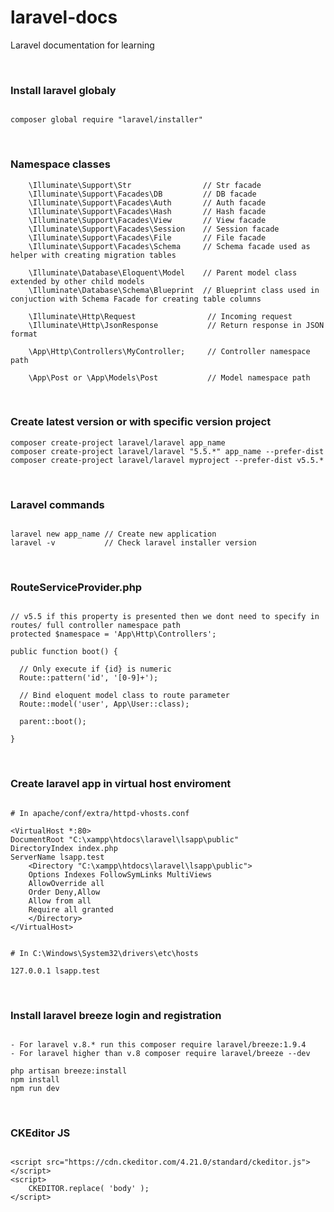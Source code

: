 # laravel-docs
Laravel documentation for learning  

<br>

### Install laravel globaly  
  
```

composer global require "laravel/installer"

```  

<br>
  
### Namespace classes  
  
```
    \Illuminate\Support\Str                // Str facade
    \Illuminate\Support\Facades\DB         // DB facade
    \Illuminate\Support\Facades\Auth       // Auth facade
    \Illuminate\Support\Facades\Hash       // Hash facade
    \Illuminate\Support\Facades\View       // View facade
    \Illuminate\Support\Facades\Session    // Session facade
    \Illuminate\Support\Facades\File       // File facade
    \Illuminate\Support\Facades\Schema     // Schema facade used as helper with creating migration tables
    
    \Illuminate\Database\Eloquent\Model    // Parent model class extended by other child models
    \Illuminate\Database\Schema\Blueprint  // Blueprint class used in conjuction with Schema Facade for creating table columns
    
    \Illuminate\Http\Request                // Incoming request
    \Illuminate\Http\JsonResponse           // Return response in JSON format
    
    \App\Http\Controllers\MyController;     // Controller namespace path
    
    \App\Post or \App\Models\Post           // Model namespace path

```

<br>
  
### Create latest version or with specific version project   
  
```
composer create-project laravel/laravel app_name
composer create-project laravel/laravel "5.5.*" app_name --prefer-dist
composer create-project laravel/laravel myproject --prefer-dist v5.5.*

```

<br>
  
### Laravel commands  
  
```

laravel new app_name // Create new application  
laravel -v           // Check laravel installer version

```  

<br>

### RouteServiceProvider.php  
  
```

// v5.5 if this property is presented then we dont need to specify in routes/ full controller namespace path 
protected $namespace = 'App\Http\Controllers';

public function boot() {
  
  // Only execute if {id} is numeric
  Route::pattern('id', '[0-9]+');
  
  // Bind eloquent model class to route parameter
  Route::model('user', App\User::class);
  
  parent::boot();

}

```  

<br>
  
### Create laravel app in virtual host enviroment  

```

# In apache/conf/extra/httpd-vhosts.conf 

<VirtualHost *:80>
DocumentRoot "C:\xampp\htdocs\laravel\lsapp\public"
DirectoryIndex index.php
ServerName lsapp.test
	<Directory "C:\xampp\htdocs\laravel\lsapp\public">
	Options Indexes FollowSymLinks MultiViews
	AllowOverride all
	Order Deny,Allow
	Allow from all
	Require all granted
	</Directory>
</VirtualHost>


# In C:\Windows\System32\drivers\etc\hosts

127.0.0.1 lsapp.test

```  

<br>

### Install laravel breeze login and registration

```

- For laravel v.8.* run this composer require laravel/breeze:1.9.4
- For laravel higher than v.8 composer require laravel/breeze --dev

php artisan breeze:install
npm install
npm run dev

```

<br>

### CKEditor JS  

```

<script src="https://cdn.ckeditor.com/4.21.0/standard/ckeditor.js"></script>
<script>
    CKEDITOR.replace( 'body' );
</script>

```
